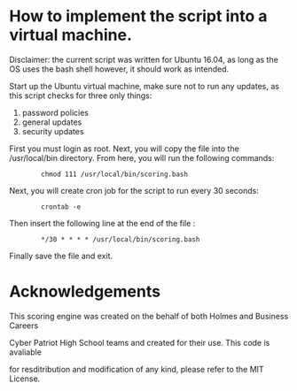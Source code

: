 # How to implement the script into a virtual machine.

Disclaimer: the current script was written for Ubuntu 16.04, as long as the OS uses the bash shell however, it should work
as intended.

Start up the Ubuntu virtual machine, make sure not to run any updates, as this script checks for three only things:
1. password policies
2. general updates
3. security updates

First you must login as root.
Next, you will copy the file into the /usr/local/bin directory. From here, you will run the following commands:

            chmod 111 /usr/local/bin/scoring.bash

Next, you will create cron job for the script to run every 30 seconds:

            crontab -e

Then insert the following line at the end of the file :

            */30 * * * * /usr/local/bin/scoring.bash

Finally save the file and exit.

# Acknowledgements

 This scoring engine was created on the behalf of both Holmes and Business Careers
 
 Cyber Patriot High School teams and created for their use. This code is avaliable 
 
 for resditribution and modification of any kind, please refer to the MIT License.

